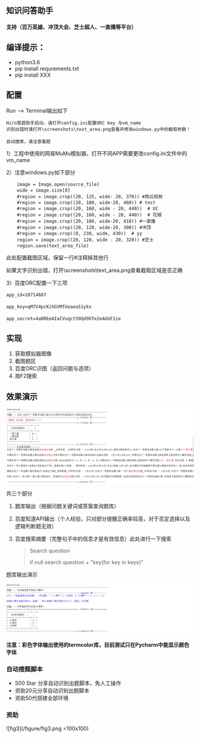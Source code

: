## 知识问答助手

#### 支持（百万英雄、冲顶大会、芝士超人、一直播等平台）

## 编译提示：

- python3.6 
- pip install requrements.txt
- pip install XXX

## 配置

Run —>  Terminal输出如下

```
Hiro答题助手启动，请打开config.ini配置ORC key 与vm_name
识别出错时请打开\screenshots\text_area.png查看并修改windows.py中的截取参数！

自动搜索，请注意看题
```

1）工程中使用的网易MuMu模拟器，打开不同APP需要更改config.ini文件中的vm_name

2）注意windows.py如下部分

```
    image = Image.open(source_file)
    wide = image.size[0]
    #region = image.crop((20, 125, wide- 20, 370)) #西瓜视频
    #region = image.crop((20, 180, wide-20, 460)) # test
    #region = image.crop((20, 160, wide - 20, 440))  # UC
    #region = image.crop((20, 160, wide - 20, 440))  # 花椒
    #region = image.crop((20, 160, wide-20, 410)) #一直播
    #region = image.crop((20, 120, wide-20, 300)) #冲顶
    #region = image.crop((0, 230, wide, 430))  # yy
    region = image.crop((20, 120, wide - 20, 320)) #芝士
    region.save(text_area_file)
```

此处配置截图区域，保留一行#注释掉其他行

如果文字识别出错，打开\screenshots\text_area.png查看截取区域是否正确

3）百度ORC配置一下三项

```
app_id=10714687

app_key=qM7V4pcKihGVMfUoaeaS1ykx

app_secret=4a0REeAIaCVuqct59Qd9hTe2eAGGF1ie
```

## 实现

1. 获取模拟器图像
2. 截图题区
3. 百度ORC识图（返回问题与选项）
4. 按F2搜索

## 效果演示

![pig1](/figure/pig1.jpg)

共三个部分

1. 题库输出（根据问题关键词或答案查询题库）

2. 百度知道API输出（个人经验，只对部分提醒正确率较高，对于否定选择以及逻辑判断题无效）

3. 百度搜索摘要（完整句子中的信息才是有效信息）此处进行一下搜索

   > Search question
   >
   > if null search question + "key(for key in keys)"

题库输出演示

![pig2](/figure/pig2.jpg)

#### 注意：彩色字体输出使用的termcolor库，目前测试只在Pycharm中能显示颜色字体

### 自动搜题脚本

- 500 Star 分享自动识别出题脚本，免人工操作
- 资助20元分享自动识别出题脚本
- 资助50代搭建全部环境

### 资助

![fig3](/figure/fig3.png =100x100)
